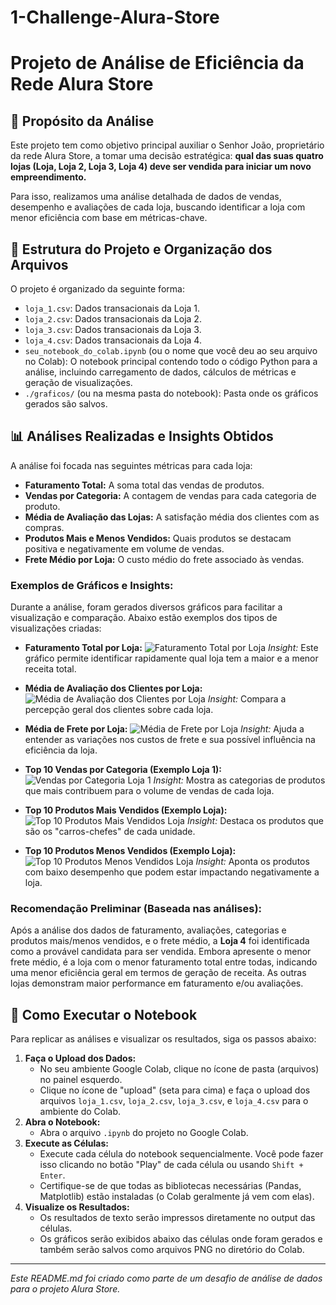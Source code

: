 # 1-Challenge-Alura-Store
# Projeto de Análise de Eficiência da Rede Alura Store

## 🎯 Propósito da Análise

Este projeto tem como objetivo principal auxiliar o Senhor João, proprietário da rede Alura Store, a tomar uma decisão estratégica: **qual das suas quatro lojas (Loja, Loja 2, Loja 3, Loja 4) deve ser vendida para iniciar um novo empreendimento.**

Para isso, realizamos uma análise detalhada de dados de vendas, desempenho e avaliações de cada loja, buscando identificar a loja com menor eficiência com base em métricas-chave.

## 📁 Estrutura do Projeto e Organização dos Arquivos

O projeto é organizado da seguinte forma:

* `loja_1.csv`: Dados transacionais da Loja 1.
* `loja_2.csv`: Dados transacionais da Loja 2.
* `loja_3.csv`: Dados transacionais da Loja 3.
* `loja_4.csv`: Dados transacionais da Loja 4.
* `seu_notebook_do_colab.ipynb` (ou o nome que você deu ao seu arquivo no Colab): O notebook principal contendo todo o código Python para a análise, incluindo carregamento de dados, cálculos de métricas e geração de visualizações.
* `./graficos/` (ou na mesma pasta do notebook): Pasta onde os gráficos gerados são salvos.

## 📊 Análises Realizadas e Insights Obtidos

A análise foi focada nas seguintes métricas para cada loja:

* **Faturamento Total:** A soma total das vendas de produtos.
* **Vendas por Categoria:** A contagem de vendas para cada categoria de produto.
* **Média de Avaliação das Lojas:** A satisfação média dos clientes com as compras.
* **Produtos Mais e Menos Vendidos:** Quais produtos se destacam positiva e negativamente em volume de vendas.
* **Frete Médio por Loja:** O custo médio do frete associado às vendas.

### Exemplos de Gráficos e Insights:

Durante a análise, foram gerados diversos gráficos para facilitar a visualização e comparação. Abaixo estão exemplos dos tipos de visualizações criadas:

* **Faturamento Total por Loja:**
    ![Faturamento Total por Loja](faturamento_total_por_loja.png)
    *Insight:* Este gráfico permite identificar rapidamente qual loja tem a maior e a menor receita total.

* **Média de Avaliação dos Clientes por Loja:**
    ![Média de Avaliação dos Clientes por Loja](media_avaliacao_por_loja.png)
    *Insight:* Compara a percepção geral dos clientes sobre cada loja.

* **Média de Frete por Loja:**
    ![Média de Frete por Loja](media_frete_por_loja.png)
    *Insight:* Ajuda a entender as variações nos custos de frete e sua possível influência na eficiência da loja.

* **Top 10 Vendas por Categoria (Exemplo Loja 1):**
    ![Vendas por Categoria Loja 1](vendas_por_categoria_loja1.png)
    *Insight:* Mostra as categorias de produtos que mais contribuem para o volume de vendas de cada loja.

* **Top 10 Produtos Mais Vendidos (Exemplo Loja):**
    ![Top 10 Produtos Mais Vendidos Loja](top10_produtos_mais_vendidos_loja.png)
    *Insight:* Destaca os produtos que são os "carros-chefes" de cada unidade.

* **Top 10 Produtos Menos Vendidos (Exemplo Loja):**
    ![Top 10 Produtos Menos Vendidos Loja](top10_produtos_menos_vendidos_loja.png)
    *Insight:* Aponta os produtos com baixo desempenho que podem estar impactando negativamente a loja.

### Recomendação Preliminar (Baseada nas análises):

Após a análise dos dados de faturamento, avaliações, categorias e produtos mais/menos vendidos, e o frete médio, a **Loja 4** foi identificada como a provável candidata para ser vendida. Embora apresente o menor frete médio, é a loja com o menor faturamento total entre todas, indicando uma menor eficiência geral em termos de geração de receita. As outras lojas demonstram maior performance em faturamento e/ou avaliações.

## 🚀 Como Executar o Notebook

Para replicar as análises e visualizar os resultados, siga os passos abaixo:

1.  **Faça o Upload dos Dados:**
    * No seu ambiente Google Colab, clique no ícone de pasta (arquivos) no painel esquerdo.
    * Clique no ícone de "upload" (seta para cima) e faça o upload dos arquivos `loja_1.csv`, `loja_2.csv`, `loja_3.csv`, e `loja_4.csv` para o ambiente do Colab.
2.  **Abra o Notebook:**
    * Abra o arquivo `.ipynb` do projeto no Google Colab.
3.  **Execute as Células:**
    * Execute cada célula do notebook sequencialmente. Você pode fazer isso clicando no botão "Play" de cada célula ou usando `Shift + Enter`.
    * Certifique-se de que todas as bibliotecas necessárias (Pandas, Matplotlib) estão instaladas (o Colab geralmente já vem com elas).
4.  **Visualize os Resultados:**
    * Os resultados de texto serão impressos diretamente no output das células.
    * Os gráficos serão exibidos abaixo das células onde foram gerados e também serão salvos como arquivos PNG no diretório do Colab.

---
*Este README.md foi criado como parte de um desafio de análise de dados para o projeto Alura Store.*
